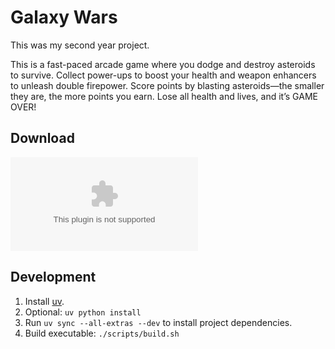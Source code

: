 # Galaxy Wars

This was my second year project.

This is a fast-paced arcade game where you dodge and destroy asteroids to survive. Collect power-ups to boost your health and weapon enhancers to unleash double firepower. Score points by blasting asteroids—the smaller they are, the more points you earn. Lose all health and lives, and it’s GAME OVER!

## Download

![GitHub Downloads (specific asset, latest release)](https://img.shields.io/github/downloads/amitsingh-007/galaxy-wars/latest/galaxy-wars-macos.zip)

## Development

1. Install [uv](https://docs.astral.sh/uv/).
2. Optional: `uv python install`
3. Run `uv sync --all-extras --dev` to install project dependencies.
4. Build executable: `./scripts/build.sh`
